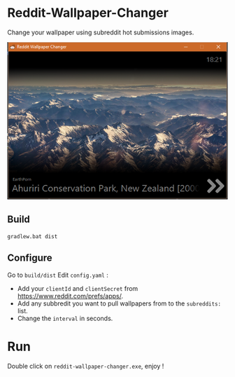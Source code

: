 # Reddit-Wallpaper-Changer

Change your wallpaper using subreddit hot submissions images.

<img src="https://github.com/Thom-x/Reddit-Wallpaper-Changer/raw/master/doc/screen.png" alt="Screenshot">

## Build

`gradlew.bat dist`

## Configure

Go to `build/dist`
Edit `config.yaml` :
 - Add your `clientId` and `clientSecret` from https://www.reddit.com/prefs/apps/.
 - Add any subbredit you want to pull wallpapers from to the `subreddits:` list.
 - Change the `interval` in seconds.

# Run
Double click on `reddit-wallpaper-changer.exe`, enjoy !